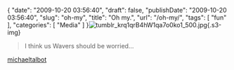 {
    "date": "2009-10-20 03:56:40",
    "draft": false,
    "publishDate": "2009-10-20 03:56:40",
    "slug": "oh-my",
    "title": "Oh my.",
    "url": "\/oh-my\/",
    "tags": [
        "fun"
    ],
    "categories": [
        "Media"
    ]
}![tumblr\_krq1qrB4hW1qa7o0ko1\_500.jpg](//turbo.geekorium.com.au/images/tumblr_krq1qrB4hW1qa7o0ko1_500.jpg){.s3-img}

> I think us Wavers should be worried…

[michaeltalbot](http://michaeltalbot.tumblr.com/post/216449451/i-think-us-wavers-should-be-worried)